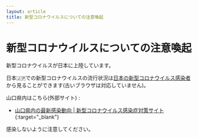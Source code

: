 ```yaml
---
layout: article
title: 新型コロナウイルスについての注意喚起
---
```


# 新型コロナウイルスについての注意喚起
新型コロナウイルスが日本に上陸しています。

日本🇯🇵での新型コロナウイルスの流行状況は[日本の新型コロナウイルス感染者](SARS-CoV-2.html)から見ることができます(古いブラウザは対応していません)。

山口県内はこちら(外部サイト)
: 
- [山口県内の最新感染動向 \| 新型コロナウイルス感染症対策サイト](https://yamaguchi.stopcovid19.jp/){:target="_blank"}

感染しないように注意してください。
